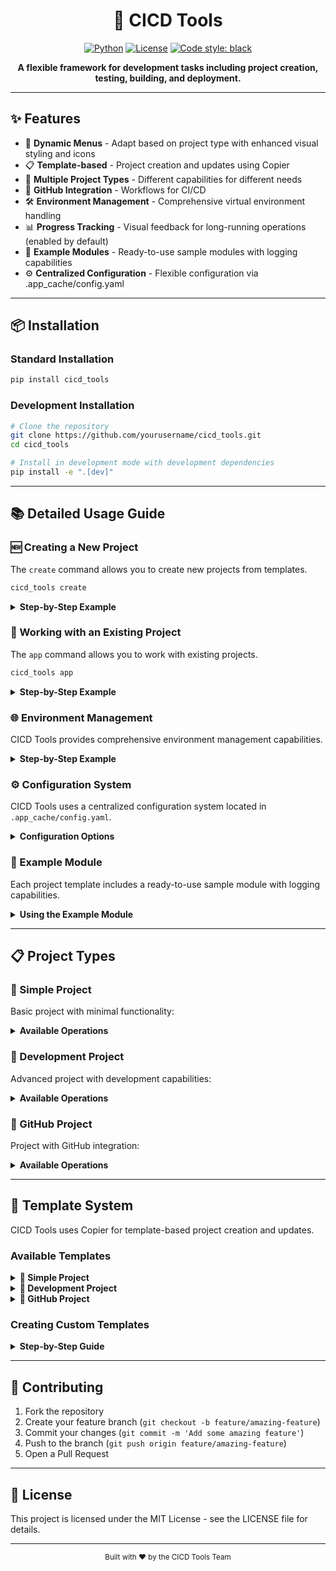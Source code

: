 <div align="center">

# 🚀 CICD Tools

[![Python](https://img.shields.io/badge/Python-3.8%2B-blue?style=for-the-badge&logo=python)](https://www.python.org/)
[![License](https://img.shields.io/badge/License-MIT-green?style=for-the-badge)](LICENSE)
[![Code style: black](https://img.shields.io/badge/Code%20Style-Black-black?style=for-the-badge)](https://github.com/psf/black)

**A flexible framework for development tasks including project creation, testing, building, and deployment.**

</div>

---

## ✨ Features

- 🔄 **Dynamic Menus** - Adapt based on project type with enhanced visual styling and icons
- 📋 **Template-based** - Project creation and updates using Copier
- 🧩 **Multiple Project Types** - Different capabilities for different needs
- 🔗 **GitHub Integration** - Workflows for CI/CD
- 🛠️ **Environment Management** - Comprehensive virtual environment handling
- 📊 **Progress Tracking** - Visual feedback for long-running operations (enabled by default)
- 📝 **Example Modules** - Ready-to-use sample modules with logging capabilities
- ⚙️ **Centralized Configuration** - Flexible configuration via .app_cache/config.yaml

---

## 📦 Installation

### Standard Installation

```bash
pip install cicd_tools
```

### Development Installation

```bash
# Clone the repository
git clone https://github.com/yourusername/cicd_tools.git
cd cicd_tools

# Install in development mode with development dependencies
pip install -e ".[dev]"
```

---

## 📚 Detailed Usage Guide

### 🆕 Creating a New Project

The `create` command allows you to create new projects from templates.

```bash
cicd_tools create
```

<details>
<summary><b>Step-by-Step Example</b></summary>

1. Run the create command:
   ```bash
   cicd_tools create
   ```

2. Select "Create Project" from the menu.

3. Choose a template type:
   ```
   ? Select a template: (Use arrow keys)
    > simple_project
      development_project
      github_project
   ```

4. Enter project details when prompted:
   ```
   ? Enter project name: my-project
   ? Short description of the project: A Python utility for awesome things
   ? Author name: Your Name
   ? Author email: your.email@example.com
   ? Python version: 3.8
   ? License: MIT
   ```

5. The project will be created with the selected template:
   ```
   Project created successfully at /path/to/my-project
   ```

6. The created project includes:
   - Basic project structure
   - Example module with logging capabilities
   - Configuration file in .app_cache/config.yaml
</details>

### 🔧 Working with an Existing Project

The `app` command allows you to work with existing projects.

```bash
cicd_tools app
```

<details>
<summary><b>Step-by-Step Example</b></summary>

1. Navigate to your project directory:
   ```bash
   cd my-project
   ```

2. Run the app command:
   ```bash
   cicd_tools app
   ```

3. The tool will detect your project type and display appropriate options with enhanced styling:
   ```
   App Menu - my-project
   
   ? Select an action: (Use arrow keys)
    > 🔧 Manage Environment - Manage the project environment
      📥 Install - Install the project
      🧪 Test - Run tests
      🏗️ Build - Build the project
      🧹 Clean - Clean build artifacts
      ℹ️ Help - Show help for project operations
      ↩️ Back/Exit
   ```

4. Select an action to perform.
</details>

### 🌐 Environment Management

CICD Tools provides comprehensive environment management capabilities.

<details>
<summary><b>Step-by-Step Example</b></summary>

1. From the app menu, select "Manage Environment":
   ```
   ? Select an action: 🔧 Manage Environment - Manage the project environment
   ```

2. Choose an environment management action:
   ```
   Environment Management
   
   ? Select an action: (Use arrow keys)
    > 🔄 Recreate Environment - Recreate the virtual environment
      🗑️ Delete Environment - Delete the virtual environment
      ➕ Create New Environment - Create a new virtual environment
      ↩️ Back/Exit
   ```

3. If creating a new environment, enter a name:
   ```
   ? Enter environment name: my-env
   ```

4. The environment will be created and the project will be installed with visual progress tracking:
   ```
   Creating environment... [========================================] 100%
   Installing dependencies... [====================================] 100%
   Environment created successfully
   ```
</details>

### ⚙️ Configuration System

CICD Tools uses a centralized configuration system located in `.app_cache/config.yaml`.

<details>
<summary><b>Configuration Options</b></summary>

- **Environment Settings**
  ```yaml
  console:
    capture_output: true  # Enable progress bars for long-running operations (default: true)
  ```

- **Logging Configuration**
  ```yaml
  logging:
    default:
      level: INFO
      handlers:
        - type: console
          format: "%(asctime)s - %(name)s - %(levelname)s - %(message)s"
        - type: file
          filename: "app.log"
          format: "%(asctime)s - %(name)s - %(levelname)s - %(message)s"
          max_bytes: 10485760  # 10MB
          backup_count: 3
  ```

- **Menu Styling**
  ```yaml
  styling:
    colors:
      primary: "#007BFF"
      secondary: "#6C757D"
      success: "#28A745"
      warning: "#FFC107"
      error: "#DC3545"
  ```

You can customize these settings to match your preferences and requirements.
</details>

### 📝 Example Module

Each project template includes a ready-to-use sample module with logging capabilities.

<details>
<summary><b>Using the Example Module</b></summary>

The example module is located in your project structure and includes:

- `__init__.py` - Module initialization with logger setup
- `main.py` - Example functionality with proper logging

Example usage:

```python
from my_project.sample_module import main

# Call a function from the example module
result = main.process_data([1, 2, 3])
print(result)
```

The example module automatically sets up logging based on your configuration in `.app_cache/config.yaml`.
</details>

---

## 📋 Project Types

### 🔹 Simple Project

Basic project with minimal functionality:

<details>
<summary><b>Available Operations</b></summary>

- **📥 Install**: Install the project
  ```bash
  # From the app menu, select "Install"
  # The project will be installed in the current environment
  ```

- **🧪 Test**: Run tests
  ```bash
  # From the app menu, select "Test"
  # Tests will be run using unittest discover
  ```

- **🏗️ Build**: Build the project
  ```bash
  # From the app menu, select "Build"
  # The project will be built using setup.py build
  ```

- **🧹 Clean**: Clean build artifacts
  ```bash
  # From the app menu, select "Clean"
  # Build artifacts will be removed
  ```
</details>

### 🔹 Development Project

Advanced project with development capabilities:

<details>
<summary><b>Available Operations</b></summary>

- **📥 Install**: Install the project with development dependencies
  ```bash
  # From the app menu, select "Install"
  # The project will be installed with development dependencies
  ```

- **🧪 Test**: Run tests with options
  ```bash
  # From the app menu, select "Test"
  # Choose a test option:
  # - All tests
  # - Failed tests only
  # - With coverage
  ```

- **🔄 Prehook**: Configure pre-commit hooks
  ```bash
  # From the app menu, select "Prehook"
  # Choose an action:
  # - on: Enable pre-commit hooks
  # - off: Disable pre-commit hooks
  ```

- **📦 Release**: Create a release
  ```bash
  # From the app menu, select "Release"
  # Choose a release type:
  # - beta: Create a beta release
  # - prod: Create a production release
  ```

- **🚀 Deploy**: Deploy the project
  ```bash
  # From the app menu, select "Deploy"
  # Choose a deployment target:
  # - test: Deploy to TestPyPI
  # - prod: Deploy to PyPI
  ```
</details>

### 🔹 GitHub Project

Project with GitHub integration:

<details>
<summary><b>Available Operations</b></summary>

- **📥 Clone Repository**: Clone a GitHub repository
  ```bash
  # From the app menu, select "Clone Repository"
  # Enter the repository URL
  # Choose a template to apply (optional)
  ```

- **⬇️ Pull Changes**: Pull changes from the remote repository
  ```bash
  # From the app menu, select "Pull Changes"
  # Changes will be pulled from the remote repository
  ```

- **⬆️ Push Changes**: Push changes to the remote repository
  ```bash
  # From the app menu, select "Push Changes"
  # Enter a commit message
  # Changes will be committed and pushed to the remote repository
  ```
</details>

---

## 📝 Template System

CICD Tools uses Copier for template-based project creation and updates.

### Available Templates

<details>
<summary><b>🔹 Simple Project</b></summary>

- **Features**: 
  - Basic project structure
  - setup.py
  - Tests
  - Sample module with logging
  - Configuration in .app_cache/config.yaml
- **Use case**: Simple utility libraries, scripts
</details>

<details>
<summary><b>🔹 Development Project</b></summary>

- **Features**: 
  - pyproject.toml
  - Pre-commit hooks
  - GitHub Actions workflows
  - Sample module with logging
  - Configuration in .app_cache/config.yaml
- **Use case**: Libraries with CI/CD requirements, packages for distribution
</details>

<details>
<summary><b>🔹 GitHub Project</b></summary>

- **Features**: 
  - GitHub-specific files (issue templates, PR templates)
  - GitHub Actions
  - Sample module with logging
  - Configuration in .app_cache/config.yaml
- **Use case**: Open source projects hosted on GitHub
</details>

### Creating Custom Templates

<details>
<summary><b>Step-by-Step Guide</b></summary>

1. Create a directory for your template in the `project_templates` directory.
2. Create a `copier.yaml` file with template configuration.
3. Add template files with `.jinja` extension for templating.
4. Include a sample module with logging capabilities.
5. Add a default configuration file template.

Example `copier.yaml`:
```yaml
# Custom Template Configuration
_version: "0.1.0"
_description: "My custom template"

# Project Information
project_name:
  type: str
  help: "Name of the project"
  default: "custom-project"
```
</details>

---

## 🤝 Contributing

1. Fork the repository
2. Create your feature branch (`git checkout -b feature/amazing-feature`)
3. Commit your changes (`git commit -m 'Add some amazing feature'`)
4. Push to the branch (`git push origin feature/amazing-feature`)
5. Open a Pull Request

---

## 📄 License

This project is licensed under the MIT License - see the LICENSE file for details.

---

<div align="center">
  <sub>Built with ❤️ by the CICD Tools Team</sub>
</div>